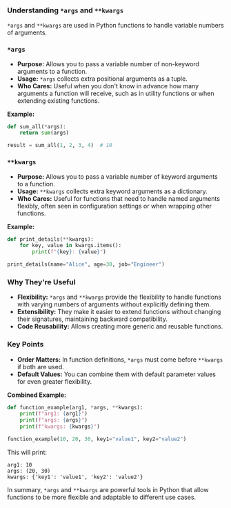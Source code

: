 ### Understanding `*args` and `**kwargs`

`*args` and `**kwargs` are used in Python functions to handle variable numbers of arguments.

### `*args`

- **Purpose:** Allows you to pass a variable number of non-keyword arguments to a function.
- **Usage:** `*args` collects extra positional arguments as a tuple.
- **Who Cares:** Useful when you don't know in advance how many arguments a function will receive, such as in utility functions or when extending existing functions.

**Example:**

```python
def sum_all(*args):
    return sum(args)

result = sum_all(1, 2, 3, 4)  # 10
```

### `**kwargs`

- **Purpose:** Allows you to pass a variable number of keyword arguments to a function.
- **Usage:** `**kwargs` collects extra keyword arguments as a dictionary.
- **Who Cares:** Useful for functions that need to handle named arguments flexibly, often seen in configuration settings or when wrapping other functions.

**Example:**

```python
def print_details(**kwargs):
    for key, value in kwargs.items():
        print(f"{key}: {value}")

print_details(name="Alice", age=30, job="Engineer")
```

### Why They're Useful

- **Flexibility:** `*args` and `**kwargs` provide the flexibility to handle functions with varying numbers of arguments without explicitly defining them.
- **Extensibility:** They make it easier to extend functions without changing their signatures, maintaining backward compatibility.
- **Code Reusability:** Allows creating more generic and reusable functions.

### Key Points

- **Order Matters:** In function definitions, `*args` must come before `**kwargs` if both are used.
- **Default Values:** You can combine them with default parameter values for even greater flexibility.

**Combined Example:**

```python
def function_example(arg1, *args, **kwargs):
    print(f"arg1: {arg1}")
    print(f"args: {args}")
    print(f"kwargs: {kwargs}")

function_example(10, 20, 30, key1="value1", key2="value2")
```

This will print:
```
arg1: 10
args: (20, 30)
kwargs: {'key1': 'value1', 'key2': 'value2'}
```

In summary, `*args` and `**kwargs` are powerful tools in Python that allow functions to be more flexible and adaptable to different use cases.